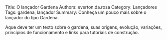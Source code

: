 Title: O lançador Gardena
Authors: everton.da.rosa
Category: Lançadores
Tags: gardena, lançador
Summary: Conheça um pouco mais sobre o lançador do tipo Gardena.

Aque deve ter um texto sobre o gardena, suas origens, evolução, variações, princípios de funcionamento e links para tutoriais de construção.
